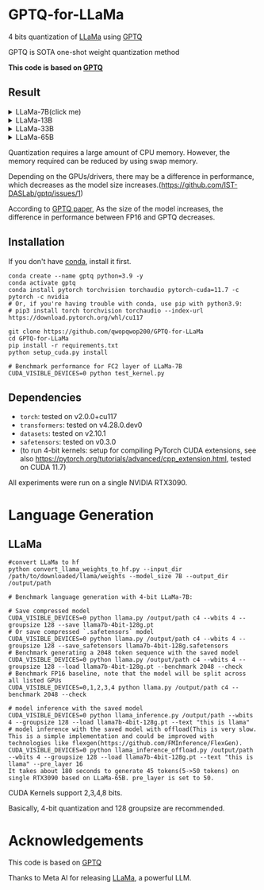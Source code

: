 # GPTQ-for-LLaMa
4 bits quantization of [LLaMa](https://arxiv.org/abs/2302.13971) using [GPTQ](https://arxiv.org/abs/2210.17323)

GPTQ is SOTA one-shot weight quantization method

**This code is based on [GPTQ](https://github.com/IST-DASLab/gptq)**

## Result
<details>
<summary>LLaMa-7B(click me)</summary>

| [LLaMa-7B](https://arxiv.org/abs/2302.13971)       | Bits | group-size | memory(MiB) | Wikitext2 |   PTB   |    C4   | checkpoint size(GB) |
| -------------------------------------------------- | ---- | ---------- | ----------- | --------- | ------- | ------- | ------------------- |
| FP16                                               |  16  |     -      |    13940    |    5.67   |   8.79  |   7.05  |         12.5        |
| RTN                                                |  4   |     -      |      -      |    6.28   |   9.68  |   7.70  |          -          |
| [GPTQ](https://arxiv.org/abs/2210.17323)           |  4   |     -      |     4740    |    6.79   |  10.67  |   8.28  |          3.5        |
| [GPTQ](https://arxiv.org/abs/2210.17323)           |  4   |    128     |     4891    |    6.26   |   9.71  |   7.60  |          3.7        | 
| RTN                                                |  3   |     -      |      -      |   25.66   |  61.25  |  28.19  |          -          |
| [GPTQ](https://arxiv.org/abs/2210.17323)           |  3   |     -      |     3852    |   20.86   |  37.54  |  22.19  |          2.7        |
| [GPTQ](https://arxiv.org/abs/2210.17323)           |  3   |    128     |     4116    |   10.60   |  14.74  |  10.39  |          3.0        |

</details>

<details>
<summary>LLaMa-13B</summary>

| [LLaMa-13B](https://arxiv.org/abs/2302.13971)      | Bits | group-size | memory(MiB) | Wikitext2 |   PTB   |    C4   | checkpoint size(GB) |
| -------------------------------------------------- | ---- | ---------- | ----------- | --------- | ------- | ------- | ------------------- |
| FP16                                               |  16  |     -      |     OOM     |    5.08   |   8.06  |   6.58  |         24.2        |
| RTN                                                |  4   |     -      |      -      |    5.52   |   8.62  |   6.96  |          -          |
| [GPTQ](https://arxiv.org/abs/2210.17323)           |  4   |     -      |     8410    |    5.35   |   8.40  |   6.82  |          6.5        |
| [GPTQ](https://arxiv.org/abs/2210.17323)           |  4   |    128     |     8747    |    5.21   |   8.20  |   6.70  |          6.9        | 
| RTN                                                |  3   |     -      |      -      |   25.66   |  61.25  |  28.19  |          -          |
| [GPTQ](https://arxiv.org/abs/2210.17323)           |  3   |     -      |     6870    |    6.77   |  10.29  |   8.34  |          5.1        |
| [GPTQ](https://arxiv.org/abs/2210.17323)           |  3   |    128     |     7277    |    5.66   |   8.74  |   7.16  |          5.4        |

</details>

<details>
<summary>LLaMa-33B</summary>

| [LLaMa-33B](https://arxiv.org/abs/2302.13971)      | Bits | group-size | memory(MiB) | Wikitext2 |   PTB   |    C4   | checkpoint size(GB) |
| -------------------------------------------------- | ---- | ---------- | ----------- | --------- | ------- | ------- | ------------------- |
| FP16                                               |  16  |     -      |     OOM     |    4.10   |   7.29  |   5.97  |         60.5        |
| RTN                                                |  4   |     -      |      -      |    4.53   |   7.69  |   6.32  |          -          |
| [GPTQ](https://arxiv.org/abs/2210.17323)           |  4   |     -      |    19493    |    4.45   |   7.55  |   6.22  |         15.7        |
| [GPTQ](https://arxiv.org/abs/2210.17323)           |  4   |    128     |    20570    |    4.22   |   7.38  |   6.06  |         16.8        |
| RTN                                                |  3   |     -      |      -      |   14.89   |  30.96  |  28.58  |          -          |
| [GPTQ](https://arxiv.org/abs/2210.17323)           |  3   |     -      |    15493    |    5.88   |   8.96  |   7.41  |         12.0        |
| [GPTQ](https://arxiv.org/abs/2210.17323)           |  3   |    128     |    16566    |    4.84   |   7.83  |   6.49  |         13.0        |

</details>

<details>
<summary>LLaMa-65B</summary>

| [LLaMa-65B](https://arxiv.org/abs/2302.13971)      | Bits | group-size | memory(MiB) | Wikitext2 |   PTB   |    C4   | checkpoint size(GB) |
| -------------------------------------------------- | ---- | ---------- | ----------- | --------- | ------- | ------- | ------------------- |
| FP16                                               |  16  |     -      |     OOM     |    3.53   |   6.90  |   5.61  |         121.0       |
| RTN                                                |  4   |     -      |      -      |    3.92   |   7.22  |   5.86  |          -          |
| RTN                                                |  3   |     -      |      -      |   10.59   |  20.79  |  12.76  |          -          |
</details>

Quantization requires a large amount of CPU memory. However, the memory required can be reduced by using swap memory.

Depending on the GPUs/drivers, there may be a difference in performance, which decreases as the model size increases.(https://github.com/IST-DASLab/gptq/issues/1)

According to [GPTQ paper](https://arxiv.org/abs/2210.17323), As the size of the model increases, the difference in performance between FP16 and GPTQ decreases.

## Installation
If you don't have [conda](https://docs.conda.io/en/latest/miniconda.html), install it first.
```
conda create --name gptq python=3.9 -y
conda activate gptq
conda install pytorch torchvision torchaudio pytorch-cuda=11.7 -c pytorch -c nvidia
# Or, if you're having trouble with conda, use pip with python3.9:
# pip3 install torch torchvision torchaudio --index-url https://download.pytorch.org/whl/cu117

git clone https://github.com/qwopqwop200/GPTQ-for-LLaMa
cd GPTQ-for-LLaMa
pip install -r requirements.txt
python setup_cuda.py install

# Benchmark performance for FC2 layer of LLaMa-7B
CUDA_VISIBLE_DEVICES=0 python test_kernel.py
```
## Dependencies

* `torch`: tested on v2.0.0+cu117
* `transformers`: tested on v4.28.0.dev0
* `datasets`: tested on v2.10.1
* `safetensors`: tested on v0.3.0
* (to run 4-bit kernels: setup for compiling PyTorch CUDA extensions, see also https://pytorch.org/tutorials/advanced/cpp_extension.html, tested on CUDA 11.7)

All experiments were run on a single NVIDIA RTX3090.

# Language Generation
## LLaMa

```
#convert LLaMa to hf
python convert_llama_weights_to_hf.py --input_dir /path/to/downloaded/llama/weights --model_size 7B --output_dir /output/path

# Benchmark language generation with 4-bit LLaMa-7B:

# Save compressed model
CUDA_VISIBLE_DEVICES=0 python llama.py /output/path c4 --wbits 4 --groupsize 128 --save llama7b-4bit-128g.pt
# Or save compressed `.safetensors` model
CUDA_VISIBLE_DEVICES=0 python llama.py /output/path c4 --wbits 4 --groupsize 128 --save_safetensors llama7b-4bit-128g.safetensors
# Benchmark generating a 2048 token sequence with the saved model
CUDA_VISIBLE_DEVICES=0 python llama.py /output/path c4 --wbits 4 --groupsize 128 --load llama7b-4bit-128g.pt --benchmark 2048 --check
# Benchmark FP16 baseline, note that the model will be split across all listed GPUs
CUDA_VISIBLE_DEVICES=0,1,2,3,4 python llama.py /output/path c4 --benchmark 2048 --check

# model inference with the saved model
CUDA_VISIBLE_DEVICES=0 python llama_inference.py /output/path --wbits 4 --groupsize 128 --load llama7b-4bit-128g.pt --text "this is llama"
# model inference with the saved model with offload(This is very slow. This is a simple implementation and could be improved with technologies like flexgen(https://github.com/FMInference/FlexGen).
CUDA_VISIBLE_DEVICES=0 python llama_inference_offload.py /output/path --wbits 4 --groupsize 128 --load llama7b-4bit-128g.pt --text "this is llama" --pre_layer 16
It takes about 180 seconds to generate 45 tokens(5->50 tokens) on single RTX3090 based on LLaMa-65B. pre_layer is set to 50.
```
CUDA Kernels support 2,3,4,8 bits.

Basically, 4-bit quantization and 128 groupsize are recommended.

# Acknowledgements
This code is based on [GPTQ](https://github.com/IST-DASLab/gptq)

Thanks to Meta AI for releasing [LLaMa](https://arxiv.org/abs/2302.13971), a powerful LLM.
